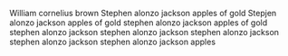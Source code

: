  William cornelius brown
 Stephen alonzo jackson apples of gold
Stepjen alonzo jackson apples of gold
stephen alonzo jackson apples of gold 
stephen alonzo jackson
stephen alonzo jackson 
stephen alonzo jackson
stephen alonzo jackson
stephen alonzo jackson
apples 